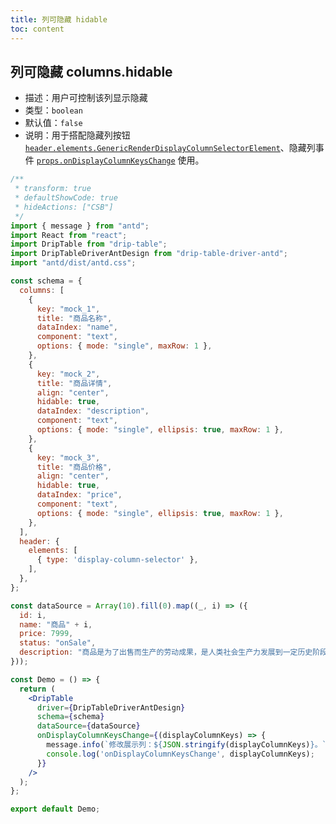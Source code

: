 ```yaml
---
title: 列可隐藏 hidable
toc: content
---
```


## 列可隐藏 columns.hidable

- 描述：用户可控制该列显示隐藏
- 类型：`boolean`
- 默认值：`false`
- 说明：用于搭配隐藏列按钮 [`header.elements.GenericRenderDisplayColumnSelectorElement`](/drip-table/schema/header/elements#%E5%B1%95%E7%A4%BA%E5%88%97%E9%80%89%E6%8B%A9%E5%99%A8-genericrenderdisplaycolumnselectorelement)、隐藏列事件 [`props.onDisplayColumnKeysChange`](/drip-table/props/on-display-column-keys-change) 使用。

```jsx
/**
 * transform: true
 * defaultShowCode: true
 * hideActions: ["CSB"]
 */
import { message } from "antd";
import React from "react";
import DripTable from "drip-table";
import DripTableDriverAntDesign from "drip-table-driver-antd";
import "antd/dist/antd.css";

const schema = {
  columns: [
    {
      key: "mock_1",
      title: "商品名称",
      dataIndex: "name",
      component: "text",
      options: { mode: "single", maxRow: 1 },
    },
    {
      key: "mock_2",
      title: "商品详情",
      align: "center",
      hidable: true,
      dataIndex: "description",
      component: "text",
      options: { mode: "single", ellipsis: true, maxRow: 1 },
    },
    {
      key: "mock_3",
      title: "商品价格",
      align: "center",
      hidable: true,
      dataIndex: "price",
      component: "text",
      options: { mode: "single", ellipsis: true, maxRow: 1 },
    },
  ],
  header: {
    elements: [
      { type: 'display-column-selector' },
    ],
  },
};

const dataSource = Array(10).fill(0).map((_, i) => ({
  id: i,
  name: "商品" + i,
  price: 7999,
  status: "onSale",
  description: "商品是为了出售而生产的劳动成果，是人类社会生产力发展到一定历史阶段的产物，是用于交换的劳动产品。",
}));

const Demo = () => {
  return (
    <DripTable
      driver={DripTableDriverAntDesign}
      schema={schema}
      dataSource={dataSource}
      onDisplayColumnKeysChange={(displayColumnKeys) => {
        message.info(`修改展示列：${JSON.stringify(displayColumnKeys)}。`)
        console.log('onDisplayColumnKeysChange', displayColumnKeys);
      }}
    />
  );
};

export default Demo;
```
